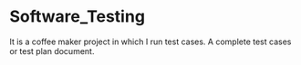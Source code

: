 # Software_Testing
It is a coffee maker project in which I run test cases.
A complete test cases or test plan document.

